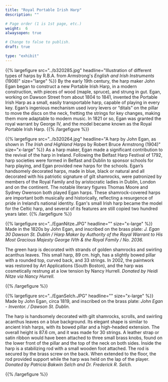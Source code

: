 ```yaml
---
title: "Royal Portable Irish Harp"
description: ""

# Page order (1 is 1st page, etc.)
weight:  6
alwaysopen: true

# Change to false to publish.
draft: true

type: "exhibit"
---
```

{{% largefigure src="../b320285.jpg" headline="Illustration of different types of harps by R.B.A. from Armstrong's *English and Irish Instruments* (1908)" size="large" %}}
By the early 19th century, the harp maker John Egan began to construct a new Portable Irish Harp, in a modern construction, with pieces of wood (maple, spruce), and strung in gut. Egan, working on Dawson Street from about 1804 to 1841, invented the Portable Irish Harp as a small, easily transportable harp, capable of playing in every key. Egan’s ingenious mechanism used ivory levers or “ditals” on the pillar to move the discs on the neck, fretting the strings for key changes, making them more adaptable to modern music.  In 1821 or so, Egan was granted the royal warrant by George IV, and the model became known as the Royal Portable Irish Harp.
{{% /largefigure %}}

{{% largefigure src="../b320264.jpg" headline="A harp by John Egan, as shown in *The Irish and Highland Harps* by Robert Bruce Armstrong (1904)" size="x-large" %}}
As a harp maker, Egan made a significant contribution to the revival of the harp in Ireland. Following the Belfast Harp Festival of 1792, harp societies were formed in Belfast and Dublin to sponsor schools for harp playing, and Egan provided new harps for the schools. Egan’s handsomely decorated harps, made in blue, black or natural and all decorated with his patriotic signature of gilt shamrocks, were patronized by members of the Royal Family and by aristocratic ladies in Dublin, London and on the continent. The notable literary figures Thomas Moore and Sydney Owenson both played Egan harps. These shamrock-covered harps are important both musically and historically, reflecting a resurgence of pride in Ireland’s national identity. Egan's small Irish harp became the model for the Celtic harp, and several of its features are still copied two hundred years later.
{{% /largefigure %}}

{{% largefigure src="../EganNitze.JPG" headline="" size="x-large" %}}
Made in the 1820s by John Egan, and inscribed on the brass plate: *J. Egan 30 Dawson St. Dublin / Harp Maker by Authority of the Royal Warrant to His Most Gracious Majesty George IVth & the Royal Family / No. 2036.*

The green harp is decorated with strands of golden shamrocks and swirling acanthus leaves. This small harp, 89 cm. high, has a slightly bowed pillar with a rounded top, curved back, and 33 strings. In 2002, the paintwork was restored by Art Applications (South Boston), and the harp was cosmetically restrung at a low tension by Nancy Hurrell.  *Donated by Heidi Nitze via Nancy Hurrell.*

{{% /largefigure %}}

{{% largefigure src="../EganSelch.JPG" headline="" size="x-large" %}}
Made by John Egan, circa 1819, and inscribed on the brass plate: *John Egan - Inventor. / Dawson St. Dublin.*

The harp is handsomely decorated with gilt shamrocks, scrolls, and swirling acanthus leaves on a blue background. Its elegant shape is similar to ancient Irish harps, with its bowed pillar and a high-headed extension. The overall height is 87.6 cm, and it was made for 30 strings. A leather strap or satin ribbon would have been attached to three small brass knobs, found on the lower front of the pillar and the top of the neck on both sides. Inside the harp is a stabilizing rod with a small wooden foot attached. The rod is secured by the brass screw on the back. When extended to the floor, the rod provided support while the harp was held on the lap of the player. *Donated by Patricia Bakwin Selch and Dr. Frederick R. Selch.*

{{% /largefigure %}}
